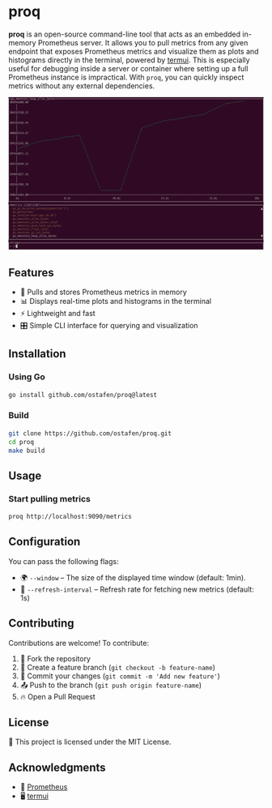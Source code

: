# proq

**proq** is an open-source command-line tool that acts as an embedded in-memory Prometheus server. It allows you to pull metrics from any given endpoint that exposes Prometheus metrics and visualize them as plots and histograms directly in the terminal, powered by [termui](https://github.com/gizak/termui). This is especially useful for debugging inside a server or container where setting up a full Prometheus instance is impractical. With `proq`, you can quickly inspect metrics without any external dependencies.

![Plot](screenshots/plot.png)


## Features
- 🚀 Pulls and stores Prometheus metrics in memory
- 📊 Displays real-time plots and histograms in the terminal
- ⚡ Lightweight and fast
- 🎛️ Simple CLI interface for querying and visualization

## Installation

### Using Go
```sh
go install github.com/ostafen/proq@latest
```

### Build
```sh
git clone https://github.com/ostafen/proq.git
cd proq
make build
```

## Usage

### Start pulling metrics

```sh
proq http://localhost:9090/metrics
```

## Configuration
You can pass the following flags:
- 🌍 `--window` – The size of the displayed time window (default: 1min).
- 🔄 `--refresh-interval` – Refresh rate for fetching new metrics (default: 1s)

## Contributing
Contributions are welcome! To contribute:
1. 🍴 Fork the repository
2. 🌱 Create a feature branch (`git checkout -b feature-name`)
3. 💾 Commit your changes (`git commit -m 'Add new feature'`)
4. 📤 Push to the branch (`git push origin feature-name`)
5. 🔥 Open a Pull Request

## License
📜 This project is licensed under the MIT License.

## Acknowledgments
- 💖 [Prometheus](https://prometheus.io/)
- 🖥️ [termui](https://github.com/gizak/termui)

